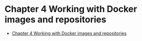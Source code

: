 # Chapter 4 Working with Docker images and repositories

- [Chapter 4 Working with Docker images and repositories](#chapter-4-working-with-docker-images-and-repositories)
